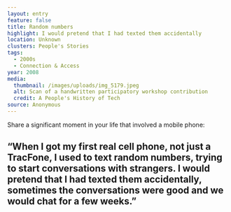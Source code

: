 ```yaml
---
layout: entry
feature: false
title: Random numbers
highlight: I would pretend that I had texted them accidentally
location: Unknown
clusters: People's Stories
tags:
  - 2000s
  - Connection & Access
year: 2008
media:
  thumbnail: /images/uploads/img_5179.jpeg
  alt: Scan of a handwritten participatory workshop contribution
  credit: A People's History of Tech
source: Anonymous
---
```

Share a significant moment in your life that involved a mobile phone: 

## “When I got my first real cell phone, not just a TracFone, I used to text random numbers, trying to start conversations with strangers. I would pretend that I had texted them accidentally, sometimes the conversations were good and we would chat for a few weeks.”
